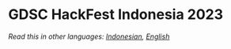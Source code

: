 # GDSC HackFest Indonesia 2023

*Read this in other languages: [Indonesian](README.md), [English](README.en.md)*
